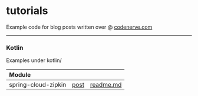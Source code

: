 # tutorials

Example code for blog posts written over @ [codenerve.com](https://codenerve.com/index.html)

---


### Kotlin

Examples under kotlin/

| Module |||
|:-------|:----------|:-------|
| spring-cloud-zipkin | [post](https://codenerve.com/spring-cloud-zipkin/index.html) | [readme.md](kotlin/spring-cloud-zipkin/readme.md) |
